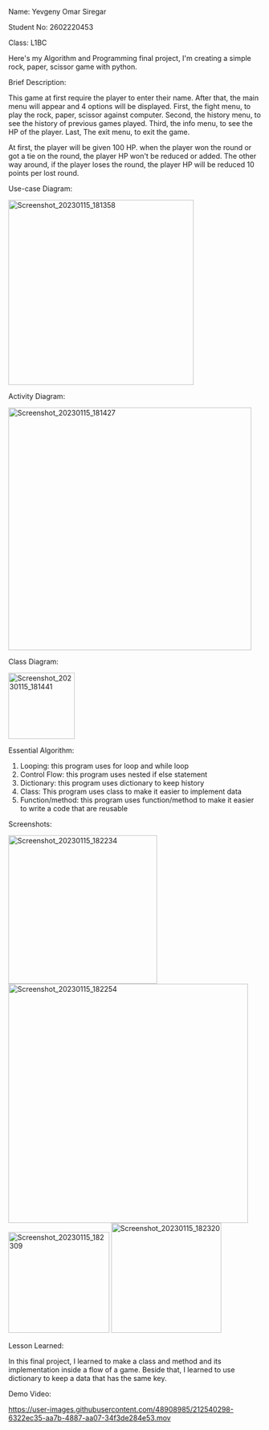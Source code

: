 Name: Yevgeny Omar Siregar

Student No: 2602220453

Class: L1BC

Here's my Algorithm and Programming final project, I'm creating a simple rock, paper, scissor game with python.

Brief Description:

This game at first require the player to enter their name. After that, the main menu will appear and 4 options will be displayed.
First, the fight menu, to play the rock, paper, scissor against computer.
Second, the history menu, to see the history of previous games played.
Third, the info menu, to see the HP of the player.
Last, The exit menu, to exit the game.

At first, the player will be given 100 HP. when the player won the round or got a tie on the round, the player HP won't be reduced or added.
The other way around, if the player loses the round, the player HP will be reduced 10 points per lost round.

Use-case Diagram:

<img width="369" alt="Screenshot_20230115_181358" src="https://user-images.githubusercontent.com/48908985/212537447-97c88d7a-b0e5-4681-93ae-3544bb9aebd7.png">

Activity Diagram:

<img width="484" alt="Screenshot_20230115_181427" src="https://user-images.githubusercontent.com/48908985/212537471-22fd5f76-ab2c-4199-b8f1-60b484541343.png">

Class Diagram:

<img width="132" alt="Screenshot_20230115_181441" src="https://user-images.githubusercontent.com/48908985/212537483-baf2feb6-8b7b-488d-a63a-1186cbbb322d.png">

Essential Algorithm:

 1. Looping: this program uses for loop and while loop
 2. Control Flow: this program uses nested if else statement
 3. Dictionary: this program uses dictionary to keep history
 4. Class: This program uses class to make it easier to implement data
 5. Function/method: this program uses function/method to make it easier to write a code that are reusable

Screenshots:

<img width="296" alt="Screenshot_20230115_182234" src="https://user-images.githubusercontent.com/48908985/212537789-c64f2bb7-71d4-43c0-a03b-6680e06fa387.png">
<img width="477" alt="Screenshot_20230115_182254" src="https://user-images.githubusercontent.com/48908985/212537791-795c332b-67fe-4013-b7be-ff94c4d7a2f0.png">
<img width="201" alt="Screenshot_20230115_182309" src="https://user-images.githubusercontent.com/48908985/212537793-4529fae9-0ab2-492a-9d71-465364ef23da.png">
<img width="219" alt="Screenshot_20230115_182320" src="https://user-images.githubusercontent.com/48908985/212537794-f1f42bcc-2934-4cbc-8d28-2be469ff8b6e.png">

Lesson Learned:

In this final project, I learned to make a class and method and its implementation inside a flow of a game.
Beside that, I learned to use dictionary to keep a data that has the same key. 

Demo Video:



https://user-images.githubusercontent.com/48908985/212540298-6322ec35-aa7b-4887-aa07-34f3de284e53.mov

